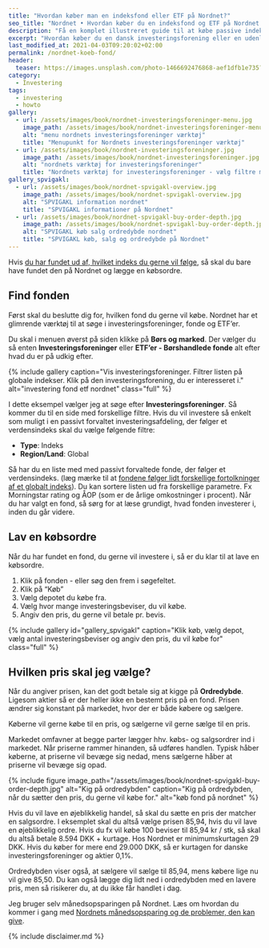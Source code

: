```yaml
---
title: "Hvordan køber man en indeksfond eller ETF på Nordnet?"
seo_title: "Nordnet • Hvordan køber du en indeksfond og ETF på Nordnet »"
description: "Få en komplet illustreret guide til at købe passive indeksfonde og udenlandske passive ETF'er på Nordnet. Lær hvad tingene betyder!"
excerpt: "Hvordan køber du en dansk investeringsforening eller en udenlandsk ETF på Nordnet - og hvordan finder du en liste over de globale indekser?"
last_modified_at: 2021-04-03T09:20:02+02:00
permalink: /nordnet-koeb-fond/
header:
  teaser: https://images.unsplash.com/photo-1466692476868-aef1dfb1e735?ixlib=rb-1.2.1&ixid=eyJhcHBfaWQiOjEyMDd9&auto=format&fit=crop&w=400&q=80
category:
  - Investering
tags:
  - investering
  - howto
gallery:
  - url: /assets/images/book/nordnet-investeringsforeninger-menu.jpg
    image_path: /assets/images/book/nordnet-investeringsforeninger-menu.jpg
    alt: "menu nordnets investeringsforeninger værktøj"
    title: "Menupunkt for Nordnets investeringsforeninger værktøj"
  - url: /assets/images/book/nordnet-investeringsforeninger.jpg
    image_path: /assets/images/book/nordnet-investeringsforeninger.jpg
    alt: "nordnets værktøj for investeringsforeninger"
    title: "Nordnets værktøj for investeringsforeninger - vælg filtre med for at finde globale, passive foreninger"
gallery_spvigakl:
  - url: /assets/images/book/nordnet-spvigakl-overview.jpg
    image_path: /assets/images/book/nordnet-spvigakl-overview.jpg
    alt: "SPVIGAKL information nordnet"
    title: "SPVIGAKL informationer på Nordnet"
  - url: /assets/images/book/nordnet-spvigakl-buy-order-depth.jpg
    image_path: /assets/images/book/nordnet-spvigakl-buy-order-depth.jpg
    alt: "SPVIGAKL køb salg ordredybde nordnet"
    title: "SPVIGAKL køb, salg og ordredybde på Nordnet"
---
```


Hvis [du har fundet ud af, hvilket indeks du gerne vil følge](/investering-vol9/), så skal du bare have fundet den på Nordnet og lægge en købsordre.

## Find fonden

Først skal du beslutte dig for, hvilken fond du gerne vil købe. Nordnet har et glimrende værktøj til at søge i investeringsforeninger, fonde og ETF’er.

Du skal i menuen øverst på siden klikke på **Børs og marked**. Der vælger du så enten **Investeringsforeninger** eller **ETF’er - Børshandlede fonde** alt efter hvad du er på udkig efter.

{% include gallery caption="Vis investeringsforeninger. Filtrer listen på globale indekser. Klik på den investeringsforening, du er interesseret i." alt="investering fond etf nordnet" class="full" %}

I dette eksempel vælger jeg at søge efter **Investeringsforeninger**. Så kommer du til en side med forskellige filtre. Hvis du vil investere så enkelt som muligt i en passivt forvaltet investeringsafdeling, der følger et verdensindeks skal du vælge følgende filtre:

- **Type**: Indeks
- **Region/Land**: Global

Så har du en liste med med passivt forvaltede fonde, der følger et verdensindeks. (læg mærke til at [fondene følger lidt forskellige fortolkninger af et globalt indeks](/investering-vol9/)). Du kan sortere listen ud fra forskellige parametre. Fx Morningstar rating og ÅOP (som er de årlige omkostninger i procent). Når du har valgt en fond, så sørg for at læse grundigt, hvad fonden investerer i, inden du går videre.

## Lav en købsordre

Når du har fundet en fond, du gerne vil investere i, så er du klar til at lave en købsordre.

1. Klik på fonden - eller søg den frem i søgefeltet.
2. Klik på “Køb”
3. Vælg depotet du købe fra.
4. Vælg hvor mange investeringsbeviser, du vil købe.
5. Angiv den pris, du gerne vil betale pr. bevis.

{% include gallery id="gallery_spvigakl" caption="Klik køb, vælg depot, vælg antal investeringsbeviser og angiv den pris, du vil købe for" class="full" %}

## Hvilken pris skal jeg vælge?

Når du angiver prisen, kan det godt betale sig at kigge på **Ordredybde**. Ligesom aktier så er der heller ikke en bestemt pris på en fond. Prisen ændrer sig konstant på markedet, hvor der er både købere og sælgere.

Køberne vil gerne købe til en pris, og sælgerne vil gerne sælge til en pris.

Markedet omfavner at begge parter lægger hhv. købs- og salgsordrer ind i markedet. Når priserne rammer hinanden, så udføres handlen. Typisk håber køberne, at priserne vil bevæge sig nedad, mens sælgerne håber at priserne vil bevæge sig opad.

{% include figure image_path="/assets/images/book/nordnet-spvigakl-buy-order-depth.jpg" alt="Kig på ordredybden" caption="Kig på ordredybden, når du sætter den pris, du gerne vil købe for." alt="køb fond på nordnet" %}

Hvis du vil lave en øjeblikkelig handel, så skal du sætte en pris der matcher en salgsordre. I eksemplet skal du altså vælge prisen 85,94, hvis du vil lave en øjeblikkelig ordre. Hvis du fx vil købe 100 beviser til 85,94 kr / stk, så skal du altså betale 8.594 DKK + kurtage. Hos Nordnet er minimumskurtagen 29 DKK. Hvis du køber for mere end 29.000 DKK, så er kurtagen for danske investeringsforeninger og aktier 0,1%.

Ordredybden viser også, at sælgere vil sælge til 85,94, mens købere lige nu vil give 85,50. Du kan også lægge dig lidt ned i ordredybden med en lavere pris, men så risikerer du, at du ikke får handlet i dag.

Jeg bruger selv månedsopsparingen på Nordnet. Læs om hvordan du kommer i gang med [Nordnets månedsopsparing og de problemer, den kan give](/nordnet-maanedsopsparing-problemer/).

{% include disclaimer.md %}
